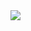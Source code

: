 <img src="https://github.com/user-attachments/assets/313e3069-c299-4498-b355-020ddb568870" align="center">
